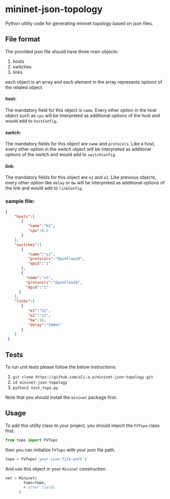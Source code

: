 # mininet-json-topology

Python utility code for generating mininet topology based on json files.

## File format

The provided json file should have three main objects:
1. hosts
2. switches
3. links

each object is an array and each element in the array represents options of the related object.

#### host:
The mandatory field for this object is `name`.
Every other option in the host object such as `cpu` will be interpreted as additional options of the host and would add to `hostConfig`.

#### switch:
The mandatory fields for this object are `name` and `protocols`.
Like a host, every other option in the switch object will be interpreted as additonal options of the switch and would add to `switchConfig`.

#### link:
The mandatory fields for this object are `e1` and `e2`.
Like previous objects, every other option like `delay` or `bw` will be interpreted as additional options of the link and would add to `linkConfig`.

### sample file:
```json
{
    "hosts":[
       {
          "name":"h1",
          "cpu":0.5
       }
    ],
    "switches":[
       {
          "name":"s1",
          "protocols":"OpenFlow10",
          "dpid":"1"
       },
       {
         "name":"s2",
         "protocols":"OpenFlow10",
         "dpid":"2"
      }
    ],
    "links":[
       {
          "e1":"h1",
          "e2":"s1",
          "bw":10,
          "delay":"100ms"
       }
    ]
 }
```

## Tests
To run unit tests please follow the below instructions:

1. `git clone https://github.com/ali-a-a/mininet-json-topology.git`
2. `cd mininet-json-topology`
3. `python3 test_topo.py`

Note that you should install the `mininet` package first.

## Usage
To add this utility class to your project, you should import the `FVTopo` class first.

```python
from topo import FVTopo
```
then you can initialize `FVTopo` with your json file path.

```python
topo = FVTopo('your-json-file-path')
```

And use this object in your `Mininet` construction.

```python
net = Mininet(
        topo=topo,
        # other fields
      )
```